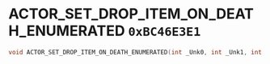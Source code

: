 # ACTOR_SET_DROP_ITEM_ON_DEATH_ENUMERATED `0xBC46E3E1`

```cpp
void ACTOR_SET_DROP_ITEM_ON_DEATH_ENUMERATED(int _Unk0, int _Unk1, int _Unk2);
```